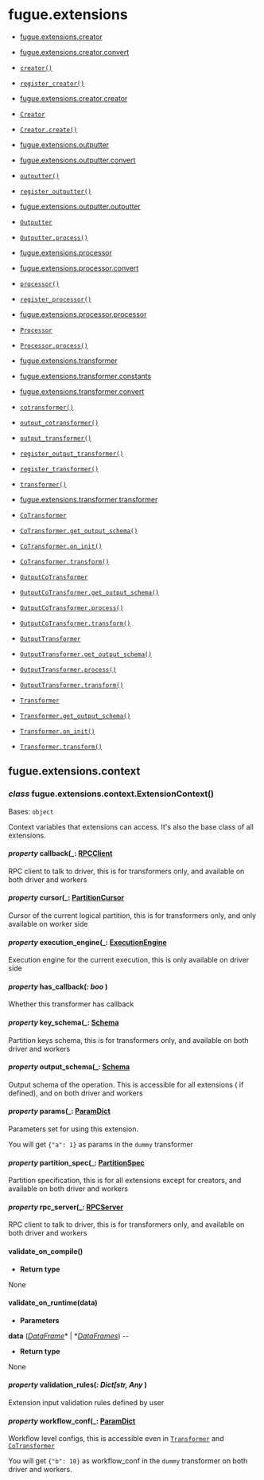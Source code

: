 # fugue.extensions


* [fugue.extensions.creator](fugue.extensions.creator.md)


* [fugue.extensions.creator.convert](fugue.extensions.creator.md#module-fugue.extensions.creator.convert)


* [`creator()`](fugue.extensions.creator.md#fugue.extensions.creator.convert.creator)


* [`register_creator()`](fugue.extensions.creator.md#fugue.extensions.creator.convert.register_creator)


* [fugue.extensions.creator.creator](fugue.extensions.creator.md#module-fugue.extensions.creator.creator)


* [`Creator`](fugue.extensions.creator.md#fugue.extensions.creator.creator.Creator)


* [`Creator.create()`](fugue.extensions.creator.md#fugue.extensions.creator.creator.Creator.create)


* [fugue.extensions.outputter](fugue.extensions.outputter.md)


* [fugue.extensions.outputter.convert](fugue.extensions.outputter.md#module-fugue.extensions.outputter.convert)


* [`outputter()`](fugue.extensions.outputter.md#fugue.extensions.outputter.convert.outputter)


* [`register_outputter()`](fugue.extensions.outputter.md#fugue.extensions.outputter.convert.register_outputter)


* [fugue.extensions.outputter.outputter](fugue.extensions.outputter.md#module-fugue.extensions.outputter.outputter)


* [`Outputter`](fugue.extensions.outputter.md#fugue.extensions.outputter.outputter.Outputter)


* [`Outputter.process()`](fugue.extensions.outputter.md#fugue.extensions.outputter.outputter.Outputter.process)


* [fugue.extensions.processor](fugue.extensions.processor.md)


* [fugue.extensions.processor.convert](fugue.extensions.processor.md#module-fugue.extensions.processor.convert)


* [`processor()`](fugue.extensions.processor.md#fugue.extensions.processor.convert.processor)


* [`register_processor()`](fugue.extensions.processor.md#fugue.extensions.processor.convert.register_processor)


* [fugue.extensions.processor.processor](fugue.extensions.processor.md#module-fugue.extensions.processor.processor)


* [`Processor`](fugue.extensions.processor.md#fugue.extensions.processor.processor.Processor)


* [`Processor.process()`](fugue.extensions.processor.md#fugue.extensions.processor.processor.Processor.process)


* [fugue.extensions.transformer](fugue.extensions.transformer.md)


* [fugue.extensions.transformer.constants](fugue.extensions.transformer.md#module-fugue.extensions.transformer.constants)


* [fugue.extensions.transformer.convert](fugue.extensions.transformer.md#module-fugue.extensions.transformer.convert)


* [`cotransformer()`](fugue.extensions.transformer.md#fugue.extensions.transformer.convert.cotransformer)


* [`output_cotransformer()`](fugue.extensions.transformer.md#fugue.extensions.transformer.convert.output_cotransformer)


* [`output_transformer()`](fugue.extensions.transformer.md#fugue.extensions.transformer.convert.output_transformer)


* [`register_output_transformer()`](fugue.extensions.transformer.md#fugue.extensions.transformer.convert.register_output_transformer)


* [`register_transformer()`](fugue.extensions.transformer.md#fugue.extensions.transformer.convert.register_transformer)


* [`transformer()`](fugue.extensions.transformer.md#fugue.extensions.transformer.convert.transformer)


* [fugue.extensions.transformer.transformer](fugue.extensions.transformer.md#module-fugue.extensions.transformer.transformer)


* [`CoTransformer`](fugue.extensions.transformer.md#fugue.extensions.transformer.transformer.CoTransformer)


* [`CoTransformer.get_output_schema()`](fugue.extensions.transformer.md#fugue.extensions.transformer.transformer.CoTransformer.get_output_schema)


* [`CoTransformer.on_init()`](fugue.extensions.transformer.md#fugue.extensions.transformer.transformer.CoTransformer.on_init)


* [`CoTransformer.transform()`](fugue.extensions.transformer.md#fugue.extensions.transformer.transformer.CoTransformer.transform)


* [`OutputCoTransformer`](fugue.extensions.transformer.md#fugue.extensions.transformer.transformer.OutputCoTransformer)


* [`OutputCoTransformer.get_output_schema()`](fugue.extensions.transformer.md#fugue.extensions.transformer.transformer.OutputCoTransformer.get_output_schema)


* [`OutputCoTransformer.process()`](fugue.extensions.transformer.md#fugue.extensions.transformer.transformer.OutputCoTransformer.process)


* [`OutputCoTransformer.transform()`](fugue.extensions.transformer.md#fugue.extensions.transformer.transformer.OutputCoTransformer.transform)


* [`OutputTransformer`](fugue.extensions.transformer.md#fugue.extensions.transformer.transformer.OutputTransformer)


* [`OutputTransformer.get_output_schema()`](fugue.extensions.transformer.md#fugue.extensions.transformer.transformer.OutputTransformer.get_output_schema)


* [`OutputTransformer.process()`](fugue.extensions.transformer.md#fugue.extensions.transformer.transformer.OutputTransformer.process)


* [`OutputTransformer.transform()`](fugue.extensions.transformer.md#fugue.extensions.transformer.transformer.OutputTransformer.transform)


* [`Transformer`](fugue.extensions.transformer.md#fugue.extensions.transformer.transformer.Transformer)


* [`Transformer.get_output_schema()`](fugue.extensions.transformer.md#fugue.extensions.transformer.transformer.Transformer.get_output_schema)


* [`Transformer.on_init()`](fugue.extensions.transformer.md#fugue.extensions.transformer.transformer.Transformer.on_init)


* [`Transformer.transform()`](fugue.extensions.transformer.md#fugue.extensions.transformer.transformer.Transformer.transform)


## fugue.extensions.context


### _class_ fugue.extensions.context.ExtensionContext()
Bases: `object`

Context variables that extensions can access. It's also the base
class of all extensions.


#### _property_ callback(_: [RPCClient](fugue.rpc.md#fugue.rpc.base.RPCClient_ )
RPC client to talk to driver, this is for transformers only,
and available on both driver and workers


#### _property_ cursor(_: [PartitionCursor](fugue.collections.md#fugue.collections.partition.PartitionCursor_ )
Cursor of the current logical partition, this is for transformers only,
and only available on worker side


#### _property_ execution_engine(_: [ExecutionEngine](fugue.execution.md#fugue.execution.execution_engine.ExecutionEngine_ )
Execution engine for the current execution, this is only available on
driver side


#### _property_ has_callback(_: boo_ )
Whether this transformer has callback


#### _property_ key_schema(_: [Schema](https://triad.readthedocs.io/en/latest/api/triad.collections.html#triad.collections.schema.Schema_ )
Partition keys schema, this is for transformers only, and available on both
driver and workers


#### _property_ output_schema(_: [Schema](https://triad.readthedocs.io/en/latest/api/triad.collections.html#triad.collections.schema.Schema_ )
Output schema of the operation. This is accessible for all extensions (
if defined), and on both driver and workers


#### _property_ params(_: [ParamDict](https://triad.readthedocs.io/en/latest/api/triad.collections.html#triad.collections.dict.ParamDict_ )
Parameters set for using this extension.

You will get `{"a": 1}` as params in the `dummy` transformer


#### _property_ partition_spec(_: [PartitionSpec](fugue.collections.md#fugue.collections.partition.PartitionSpec_ )
Partition specification, this is for all extensions except for creators,
and available on both driver and workers


#### _property_ rpc_server(_: [RPCServer](fugue.rpc.md#fugue.rpc.base.RPCServer_ )
RPC client to talk to driver, this is for transformers only,
and available on both driver and workers


#### validate_on_compile()

* **Return type**

None



#### validate_on_runtime(data)

* **Parameters**

**data** ([*DataFrame*](fugue.dataframe.md#fugue.dataframe.dataframe.DataFrame)* | *[*DataFrames*](fugue.dataframe.md#fugue.dataframe.dataframes.DataFrames)) -- 



* **Return type**

None



#### _property_ validation_rules(_: Dict[str, Any_ )
Extension input validation rules defined by user


#### _property_ workflow_conf(_: [ParamDict](https://triad.readthedocs.io/en/latest/api/triad.collections.html#triad.collections.dict.ParamDict_ )
Workflow level configs, this is accessible even in
[`Transformer`](fugue.extensions.transformer.md#fugue.extensions.transformer.transformer.Transformer) and
[`CoTransformer`](fugue.extensions.transformer.md#fugue.extensions.transformer.transformer.CoTransformer)

You will get `{"b": 10}` as workflow_conf in the `dummy` transformer
on both driver and workers.
